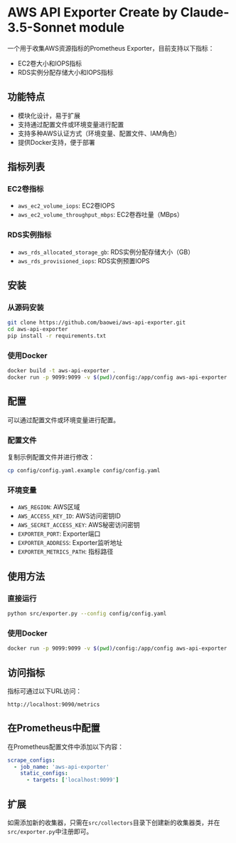 
# AWS API Exporter Create by Claude-3.5-Sonnet module

一个用于收集AWS资源指标的Prometheus Exporter，目前支持以下指标：

- EC2卷大小和IOPS指标
- RDS实例分配存储大小和IOPS指标

## 功能特点

- 模块化设计，易于扩展
- 支持通过配置文件或环境变量进行配置
- 支持多种AWS认证方式（环境变量、配置文件、IAM角色）
- 提供Docker支持，便于部署

## 指标列表

### EC2卷指标

- `aws_ec2_volume_iops`: EC2卷IOPS
- `aws_ec2_volume_throughput_mbps`: EC2卷吞吐量（MBps）

### RDS实例指标

- `aws_rds_allocated_storage_gb`: RDS实例分配存储大小（GB）
- `aws_rds_provisioned_iops`: RDS实例预置IOPS

## 安装

### 从源码安装

```bash
git clone https://github.com/baowei/aws-api-exporter.git
cd aws-api-exporter
pip install -r requirements.txt
```

### 使用Docker

```bash
docker build -t aws-api-exporter .
docker run -p 9099:9099 -v $(pwd)/config:/app/config aws-api-exporter
```

## 配置

可以通过配置文件或环境变量进行配置。

### 配置文件

复制示例配置文件并进行修改：

```bash
cp config/config.yaml.example config/config.yaml
```

### 环境变量

- `AWS_REGION`: AWS区域
- `AWS_ACCESS_KEY_ID`: AWS访问密钥ID
- `AWS_SECRET_ACCESS_KEY`: AWS秘密访问密钥
- `EXPORTER_PORT`: Exporter端口
- `EXPORTER_ADDRESS`: Exporter监听地址
- `EXPORTER_METRICS_PATH`: 指标路径

## 使用方法

### 直接运行

```bash
python src/exporter.py --config config/config.yaml
```

### 使用Docker

```bash
docker run -p 9099:9099 -v $(pwd)/config:/app/config aws-api-exporter
```

## 访问指标

指标可通过以下URL访问：

```
http://localhost:9090/metrics
```

## 在Prometheus中配置

在Prometheus配置文件中添加以下内容：

```yaml
scrape_configs:
  - job_name: 'aws-api-exporter'
    static_configs:
      - targets: ['localhost:9099']
```

## 扩展

如需添加新的收集器，只需在`src/collectors`目录下创建新的收集器类，并在`src/exporter.py`中注册即可。